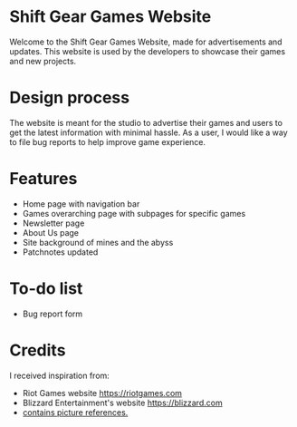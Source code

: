# Shift Gear Games Website
Welcome to the Shift Gear Games Website, made for advertisements and updates.
This website is used by the developers to showcase their games and new projects.
# Design process
The website is meant for the studio to advertise their games and users to get the latest information with minimal hassle.
As a user, I would like a way to file bug reports to help improve game experience.
# Features
- Home page with navigation bar
- Games overarching page with subpages for specific games
- Newsletter page
- About Us page
- Site background of mines and the abyss
- Patchnotes updated
# To-do list
- Bug report form
# Credits
I received inspiration from:
- Riot Games website https://riotgames.com
- Blizzard Entertainment's website https://blizzard.com
- <a href ="credit.txt"> contains picture references. </a>
